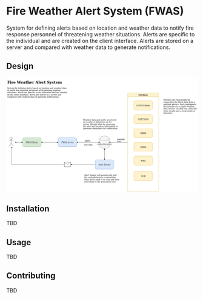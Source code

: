 # Fire Weather Alert System (FWAS)

System for defining alerts based on location and weather data to notify fire response 
personnel of threatening weather situations. Alerts are specific to the individual 
and are created on the client interface. Alerts are stored on a server and 
compared with weather data to generate notifications.

## Design

![fwas_design](docs/fwas_design.png)

## Installation

TBD

## Usage

TBD

## Contributing

TBD
